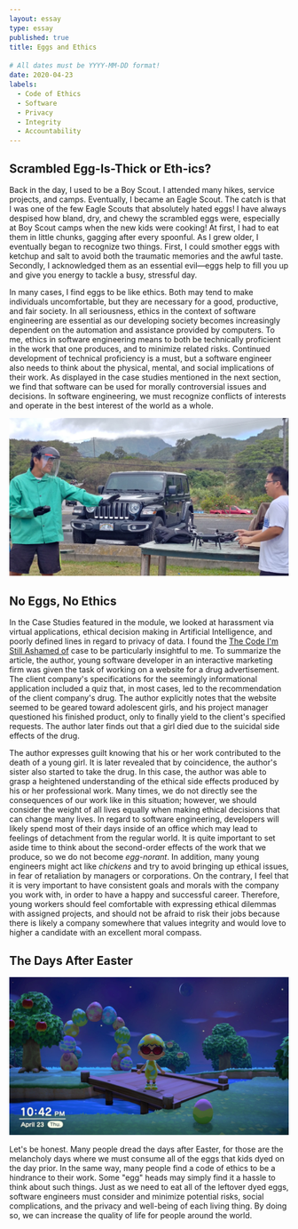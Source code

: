 ```yaml
---
layout: essay
type: essay
published: true
title: Eggs and Ethics

# All dates must be YYYY-MM-DD format!
date: 2020-04-23
labels:
  - Code of Ethics
  - Software
  - Privacy
  - Integrity
  - Accountability
---
```


## Scrambled Egg-Is-Thick or Eth-ics?
Back in the day, I used to be a Boy Scout. I attended many hikes, service projects, and camps. Eventually, I became an Eagle Scout. The catch is that I was one of the few Eagle Scouts that absolutely hated eggs! I have always despised how bland, dry, and chewy the scrambled eggs were, especially at Boy Scout camps when the new kids were cooking! At first, I had to eat them in little chunks, gagging after every spoonful. As I grew older, I eventually began to recognize two things. First, I could smother eggs with ketchup and salt to avoid both the traumatic memories and the awful taste. Secondly, I acknowledged them as an essential evil—eggs help to fill you up and give you energy to tackle a busy, stressful day.

In many cases, I find eggs to be like ethics. Both may tend to make individuals uncomfortable, but they are necessary for a good, productive, and fair society. In all seriousness, ethics in the context of software engineering are essential as our developing society becomes increasingly dependent on the automation and assistance provided by computers. To me, ethics in software engineering means to both be technically proficient in the work that one produces, and to minimize related risks. Continued development of technical proficiency is a must, but a software engineer also needs to think about the physical, mental, and social implications of their work. As displayed in the case studies mentioned in the next section, we find that software can be used for morally controversial issues and decisions. In software engineering, we must recognize conflicts of interests and operate in the best interest of the world as a whole.

<img class="ui huge centered rounded image" src="../images/ethics-droneSafety-cropped.jpg">

## No Eggs, No Ethics
In the Case Studies featured in the module, we looked at harassment via virtual applications, ethical decision making in Artificial Intelligence, and poorly defined lines in regard to privacy of data. I found the [The Code I'm Still Ashamed of](https://medium.freecodecamp.com/the-code-im-still-ashamed-of-e4c021dff55e#.tsjl7lkxy) case to be particularly insightful to me. To summarize the article, the author, young software developer in an interactive marketing firm was given the task of working on a website for a drug advertisement. The client company's specifications for the seemingly informational application included a quiz that, in most cases, led to the recommendation of the client company's drug. The author explicitly notes that the website seemed to be geared toward adolescent girls, and his project manager questioned his finished product, only to finally yield to the client's specified requests. The author later finds out that a girl died due to the suicidal side effects of the drug.

The author expresses guilt knowing that his or her work contributed to the death of a young girl. It is later revealed that by coincidence, the author's sister also started to take the drug. In this case, the author was able to grasp a heightened understanding of the ethical side effects produced by his or her professional work. Many times, we do not directly see the consequences of our work like in this situation; however, we should consider the weight of all lives equally when making ethical decisions that can change many lives. In regard to software engineering, developers will likely spend most of their days inside of an office which may lead to feelings of detachment from the regular world. It is quite important to set aside time to think about the second-order effects of the work that we produce, so we do not become *egg-norant*. In addition, many young engineers might act like *chickens* and try to avoid bringing up ethical issues, in fear of retaliation by managers or corporations. On the contrary, I feel that it is very important to have consistent goals and morals with the company you work with, in order to have a happy and successful career. Therefore, young workers should feel comfortable with expressing ethical dilemmas with assigned projects, and should not be afraid to risk their jobs because there is likely a company somewhere that values integrity and would love to higher a candidate with an excellent moral compass.

## The Days After Easter

<img class="ui large right floated rounded image" src="../images/ethics-animalXing.jpg">

Let's be honest. Many people dread the days after Easter, for those are the melancholy days where we must consume all of the eggs that kids dyed on the day prior. In the same way, many people find a code of ethics to be a hindrance to their work. Some "egg" heads may simply find it a hassle to think about such things. Just as we need to eat all of the leftover dyed eggs, software engineers must consider and minimize potential risks, social complications, and the privacy and well-being of each living thing. By doing so, we can increase the quality of life for people around the world.
